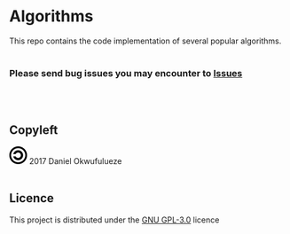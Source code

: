 # Algorithms
This repo contains the code implementation of several popular algorithms.
<br><br>
### Please send bug issues you may encounter to [Issues](https://github.com/DOkwufulueze/Algorithms/issues)
<br><br>
## Copyleft
![Copyleft](/images/copyleft.png) 2017 Daniel Okwufulueze
<br><br>
## Licence
This project is distributed under the [GNU GPL-3.0](https://github.com/DOkwufulueze/Algorithms/blob/alg-1/LICENCE.md) licence
